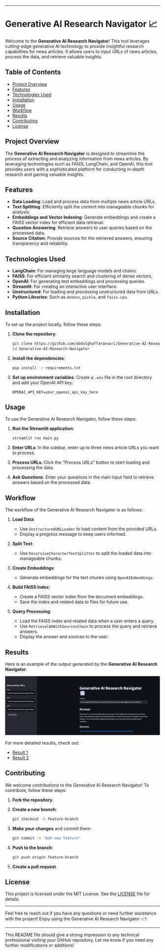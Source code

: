 
---

# Generative AI Research Navigator 📈

Welcome to the **Generative AI Research Navigator**! This tool leverages cutting-edge generative AI technology to provide insightful research capabilities for news articles. It allows users to input URLs of news articles, process the data, and retrieve valuable insights.

## Table of Contents
- [Project Overview](#project-overview)
- [Features](#features)
- [Technologies Used](#technologies-used)
- [Installation](#installation)
- [Usage](#usage)
- [Workflow](#workflow)
- [Results](#results)
- [Contributing](#contributing)
- [License](#license)

## Project Overview
The **Generative AI Research Navigator** is designed to streamline the process of extracting and analyzing information from news articles. By leveraging technologies such as FAISS, LangChain, and OpenAI, this tool provides users with a sophisticated platform for conducting in-depth research and gaining valuable insights.

## Features
- **Data Loading**: Load and process data from multiple news article URLs.
- **Text Splitting**: Efficiently split the content into manageable chunks for analysis.
- **Embeddings and Vector Indexing**: Generate embeddings and create a FAISS vector index for efficient data retrieval.
- **Question Answering**: Retrieve answers to user queries based on the processed data.
- **Source Citation**: Provide sources for the retrieved answers, ensuring transparency and reliability.

## Technologies Used
- **LangChain**: For managing large language models and chains.
- **FAISS**: For efficient similarity search and clustering of dense vectors.
- **OpenAI**: For generating text embeddings and processing queries.
- **Streamlit**: For creating an interactive user interface.
- **Unstructured**: For loading and processing unstructured data from URLs.
- **Python Libraries**: Such as `dotenv`, `pickle`, and `faiss-cpu`.

## Installation
To set up the project locally, follow these steps:

1. **Clone the repository**:
   ```bash
   git clone https://github.com/abdulghaffaransari/Generative-AI-Research-Navigator.git
   cd Generative-AI-Research-Navigator
   ```

2. **Install the dependencies**:
   ```bash
   pip install -r requirements.txt
   ```

3. **Set up environment variables**:
   Create a `.env` file in the root directory and add your OpenAI API key:
   ```plaintext
   OPENAI_API_KEY=your_openai_api_key_here
   ```

## Usage
To use the Generative AI Research Navigator, follow these steps:

1. **Run the Streamlit application**:
   ```bash
   streamlit run main.py
   ```

2. **Enter URLs**:
   In the sidebar, enter up to three news article URLs you want to process.

3. **Process URLs**:
   Click the "Process URLs" button to start loading and processing the data.

4. **Ask Questions**:
   Enter your questions in the main input field to retrieve answers based on the processed data.

## Workflow
The workflow of the Generative AI Research Navigator is as follows:

1. **Load Data**:
   - Use `UnstructuredURLLoader` to load content from the provided URLs.
   - Display a progress message to keep users informed.

2. **Split Text**:
   - Use `RecursiveCharacterTextSplitter` to split the loaded data into manageable chunks.

3. **Create Embeddings**:
   - Generate embeddings for the text chunks using `OpenAIEmbeddings`.

4. **Build FAISS Index**:
   - Create a FAISS vector index from the document embeddings.
   - Save the index and related data to files for future use.

5. **Query Processing**:
   - Load the FAISS index and related data when a user enters a query.
   - Use `RetrievalQAWithSourcesChain` to process the query and retrieve answers.
   - Display the answer and sources to the user.

## Results
Here is an example of the output generated by the **Generative AI Research Navigator**:

![Result 1](https://github.com/abdulghaffaransari/Generative-AI-Research-Navigator/blob/main/Results/Result1.png)

For more detailed results, check out:

- [Result 1](https://github.com/abdulghaffaransari/Generative-AI-Research-Navigator/blob/main/Results/Result1.png)
- [Result 2](https://github.com/abdulghaffaransari/Generative-AI-Research-Navigator/blob/main/Results/Result2.png)

## Contributing
We welcome contributions to the Generative AI Research Navigator! To contribute, follow these steps:

1. **Fork the repository**.
2. **Create a new branch**:
   ```bash
   git checkout -b feature-branch
   ```

3. **Make your changes** and commit them:
   ```bash
   git commit -m "Add new feature"
   ```

4. **Push to the branch**:
   ```bash
   git push origin feature-branch
   ```

5. **Create a pull request**.

## License
This project is licensed under the MIT License. See the [LICENSE](LICENSE) file for details.

---

Feel free to reach out if you have any questions or need further assistance with the project! Enjoy using the Generative AI Research Navigator 📈!

---

This README file should give a strong impression to any technical professional visiting your GitHub repository. Let me know if you need any further modifications or additions!
